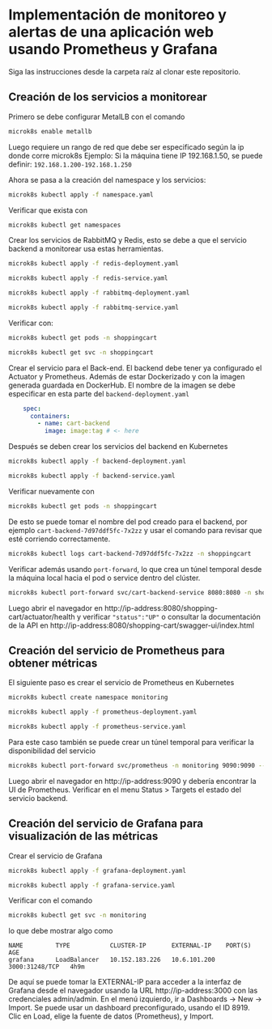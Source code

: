 # Implementación de monitoreo y alertas de una aplicación web usando Prometheus y Grafana

Siga las instrucciones desde la carpeta raíz al clonar este repositorio.

## Creación de los servicios a monitorear
Primero se debe configurar MetalLB con el comando
```bash
microk8s enable metallb
```
Luego requiere un rango de red que debe ser especificado según la ip donde corre microk8s
Ejemplo:
Si la máquina tiene IP 192.168.1.50, se puede definir: `192.168.1.200-192.168.1.250`

Ahora se pasa a la creación del namespace y los servicios:
```bash
microk8s kubectl apply -f namespace.yaml
```

Verificar que exista con
```bash
microk8s kubectl get namespaces
```

Crear los servicios de RabbitMQ y Redis, esto se debe a que el servicio backend a monitorear usa estas herramientas.
```bash
microk8s kubectl apply -f redis-deployment.yaml
```
```bash
microk8s kubectl apply -f redis-service.yaml
```
```bash
microk8s kubectl apply -f rabbitmq-deployment.yaml
```
```bash
microk8s kubectl apply -f rabbitmq-service.yaml
```

Verificar con:
```bash
microk8s kubectl get pods -n shoppingcart
```
```bash
microk8s kubectl get svc -n shoppingcart
```

Crear el servicio para el Back-end. El backend debe tener ya configurado el Actuator y Prometheus. Además de estar Dockerizado y con la imagen generada guardada en DockerHub. El nombre de la imagen se debe especificar en esta parte del `backend-deployment.yaml`

```yaml
    spec:
      containers:
        - name: cart-backend
          image: image:tag # <- here
```

Después se deben crear los servicios del backend en Kubernetes
```bash
microk8s kubectl apply -f backend-deployment.yaml
```
```bash
microk8s kubectl apply -f backend-service.yaml
```

Verificar nuevamente con
```bash
microk8s kubectl get pods -n shoppingcart
```
De esto se puede tomar el nombre del pod creado para el backend, por ejemplo `cart-backend-7d97ddf5fc-7x2zz` y usar el comando para revisar que esté corriendo correctamente.
```bash
microk8s kubectl logs cart-backend-7d97ddf5fc-7x2zz -n shoppingcart
```

Verificar además usando `port-forward`, lo que crea un túnel temporal desde la máquina local hacia el pod o service dentro del clúster.
```bash
microk8s kubectl port-forward svc/cart-backend-service 8080:8080 -n shoppingcart --address 0.0.0.0
```
Luego abrir el navegador en http://ip-address:8080/shopping-cart/actuator/health y verificar `"status":"UP"` o consultar la documentación de la API en http://ip-address:8080/shopping-cart/swagger-ui/index.html


## Creación del servicio de Prometheus para obtener métricas
El siguiente paso es crear el servicio de Prometheus en Kubernetes

```bash
microk8s kubectl create namespace monitoring
```
```bash
microk8s kubectl apply -f prometheus-deployment.yaml
```
```bash
microk8s kubectl apply -f prometheus-service.yaml
```
Para este caso también se puede crear un túnel temporal para verificar la disponibilidad del servicio
```bash
microk8s kubectl port-forward svc/prometheus -n monitoring 9090:9090 --address 0.0.0.0
```
Luego abrir el navegador en http://ip-address:9090 y debería encontrar la UI de Prometheus. Verificar en el menu Status > Targets el estado del servicio backend.

## Creación del servicio de Grafana para visualización de las métricas
Crear el servicio de Grafana
```bash
microk8s kubectl apply -f grafana-deployment.yaml
```
```bash
microk8s kubectl apply -f grafana-service.yaml
```
Verificar con el comando
```bash
microk8s kubectl get svc -n monitoring
```
lo que debe mostrar algo como
```
NAME         TYPE           CLUSTER-IP       EXTERNAL-IP    PORT(S)          AGE
grafana      LoadBalancer   10.152.183.226   10.6.101.200   3000:31248/TCP   4h9m
```
De aquí se puede tomar la EXTERNAL-IP para acceder a la interfaz de Grafana desde el navegador usando la URL http://ip-address:3000 con las credenciales admin/admin.
En el menú izquierdo, ir a Dashboards → New → Import. Se puede usar un dashboard preconfigurado, usando el ID 8919. Clic en Load, elige la fuente de datos (Prometheus), y Import.